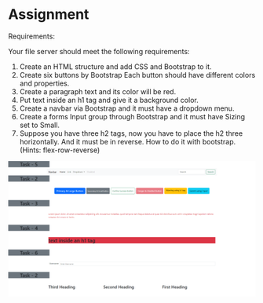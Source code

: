 # Assignment
Requirements:


Your file server should meet the following requirements:


1) Create an HTML structure and add CSS and Bootstrap to it.
2) Create six buttons by Bootstrap Each button should have different colors and properties.
3) Create a paragraph text and its color will be red.
4) Put text inside an h1 tag and give it a background color.
5) Create a navbar via Bootstrap and it must have a dropdown menu.
6) Create a forms Input group through Bootstrap and it must have Sizing set to Small.
7) Suppose you have three h2 tags, now you have to place the h2 three horizontally. And it must be in reverse. How to do it with bootstrap. (Hints: flex-row-reverse)


![Logo](result.png)

